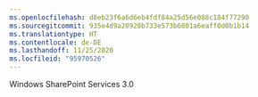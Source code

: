 ```yaml
---
ms.openlocfilehash: d8eb23f6a6d6eb4fdf84a25d56e088c184f77290
ms.sourcegitcommit: 935e4d9a20928b733e573b6801a6eaff0d0b1b14
ms.translationtype: HT
ms.contentlocale: de-DE
ms.lasthandoff: 11/25/2020
ms.locfileid: "95970526"
---
```

 Windows SharePoint Services 3.0 
